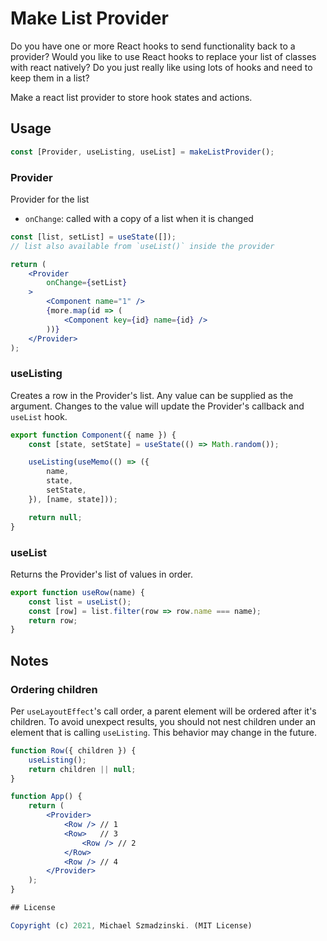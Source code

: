 # Make List Provider

Do you have one or more React hooks to send functionality back to a provider?
Would you like to use React hooks to replace your list of classes with react natively?
Do you just really like using lots of hooks and need to keep them in a list?

Make a react list provider to store hook states and actions.

## Usage

```js
const [Provider, useListing, useList] = makeListProvider();
```

### Provider

Provider for the list

* `onChange`: called with a copy of a list when it is changed

```jsx
const [list, setList] = useState([]);
// list also available from `useList()` inside the provider

return (
	<Provider
		onChange={setList}
	>
		<Component name="1" />
		{more.map(id => (
			<Component key={id} name={id} />
		))}
	</Provider>
);
```

### useListing

Creates a row in the Provider's list.
Any value can be supplied as the argument.
Changes to the value will update the Provider's callback and `useList` hook.

```js
export function Component({ name }) {
	const [state, setState] = useState(() => Math.random());

	useListing(useMemo(() => ({
		name,
		state,
		setState,
	}), [name, state]));

	return null;
}
```

### useList

Returns the Provider's list of values in order.

```js
export function useRow(name) {
	const list = useList();
	const [row] = list.filter(row => row.name === name);
	return row;
}
```

## Notes

### Ordering children

Per `useLayoutEffect`'s call order, a parent element will be ordered after it's children.
To avoid unexpect results, you should not nest children under an element that is calling `useListing`.
This behavior may change in the future.

```jsx
function Row({ children }) {
	useListing();
	return children || null;
}

function App() {
	return (
		<Provider>
			<Row />	// 1
			<Row>	// 3
				<Row />	// 2
			</Row>
			<Row />	// 4
		</Provider>
	);
}

## License

Copyright (c) 2021, Michael Szmadzinski. (MIT License)
